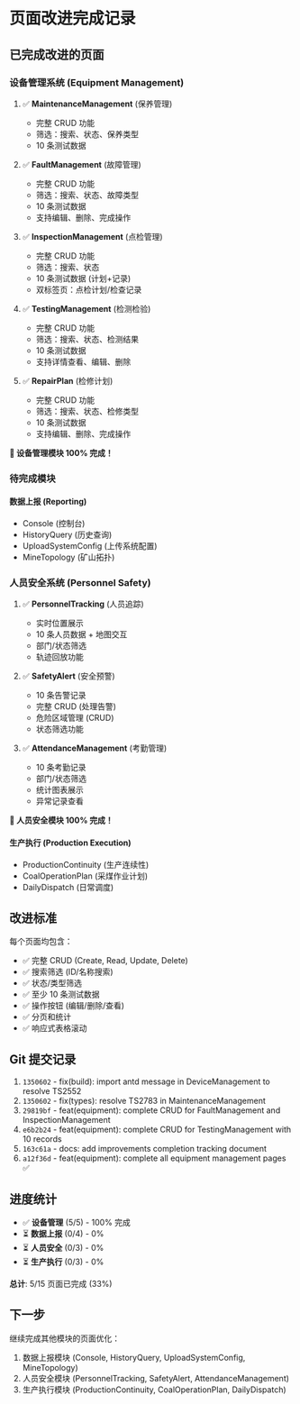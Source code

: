 # 页面改进完成记录

## 已完成改进的页面

### 设备管理系统 (Equipment Management)
1. ✅ **MaintenanceManagement** (保养管理)
   - 完整 CRUD 功能
   - 筛选：搜索、状态、保养类型
   - 10 条测试数据
   
2. ✅ **FaultManagement** (故障管理)
   - 完整 CRUD 功能
   - 筛选：搜索、状态、故障类型
   - 10 条测试数据
   - 支持编辑、删除、完成操作

3. ✅ **InspectionManagement** (点检管理)
   - 完整 CRUD 功能
   - 筛选：搜索、状态
   - 10 条测试数据 (计划+记录)
   - 双标签页：点检计划/检查记录

4. ✅ **TestingManagement** (检测检验)
   - 完整 CRUD 功能
   - 筛选：搜索、状态、检测结果
   - 10 条测试数据
   - 支持详情查看、编辑、删除

5. ✅ **RepairPlan** (检修计划)
   - 完整 CRUD 功能
   - 筛选：搜索、状态、检修类型
   - 10 条测试数据
   - 支持编辑、删除、完成操作

**🎉 设备管理模块 100% 完成！**

### 待完成模块

#### 数据上报 (Reporting)
- Console (控制台)
- HistoryQuery (历史查询)
- UploadSystemConfig (上传系统配置)
- MineTopology (矿山拓扑)

### 人员安全系统 (Personnel Safety)
1. ✅ **PersonnelTracking** (人员追踪)
   - 实时位置展示
   - 10 条人员数据 + 地图交互
   - 部门/状态筛选
   - 轨迹回放功能

2. ✅ **SafetyAlert** (安全预警)
   - 10 条告警记录
   - 完整 CRUD (处理告警)
   - 危险区域管理 (CRUD)
   - 状态筛选功能

3. ✅ **AttendanceManagement** (考勤管理)
   - 10 条考勤记录
   - 部门/状态筛选
   - 统计图表展示
   - 异常记录查看

**🎉 人员安全模块 100% 完成！**

#### 生产执行 (Production Execution)
- ProductionContinuity (生产连续性)
- CoalOperationPlan (采煤作业计划)
- DailyDispatch (日常调度)

## 改进标准

每个页面均包含：
- ✅ 完整 CRUD (Create, Read, Update, Delete)
- ✅ 搜索筛选 (ID/名称搜索)
- ✅ 状态/类型筛选
- ✅ 至少 10 条测试数据
- ✅ 操作按钮 (编辑/删除/查看)
- ✅ 分页和统计
- ✅ 响应式表格滚动

## Git 提交记录

1. `1350602` - fix(build): import antd message in DeviceManagement to resolve TS2552
2. `1350602` - fix(types): resolve TS2783 in MaintenanceManagement
3. `29819bf` - feat(equipment): complete CRUD for FaultManagement and InspectionManagement
4. `e6b2b24` - feat(equipment): complete CRUD for TestingManagement with 10 records
5. `163c61a` - docs: add improvements completion tracking document
6. `a12f36d` - feat(equipment): complete all equipment management pages ✅

## 进度统计

- ✅ **设备管理** (5/5) - 100% 完成
- ⏳ **数据上报** (0/4) - 0%
- ⏳ **人员安全** (0/3) - 0%
- ⏳ **生产执行** (0/3) - 0%

**总计**: 5/15 页面已完成 (33%)

## 下一步

继续完成其他模块的页面优化：
1. 数据上报模块 (Console, HistoryQuery, UploadSystemConfig, MineTopology)
2. 人员安全模块 (PersonnelTracking, SafetyAlert, AttendanceManagement)
3. 生产执行模块 (ProductionContinuity, CoalOperationPlan, DailyDispatch)
